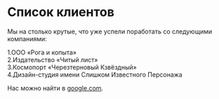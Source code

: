 # Список клиентов
Мы на столько крутые, что уже успели поработать со следующими компаниями:

1.ООО «Рога и копыта»</br>
2.Издательство «Читый лист»</br>
3.Космопорт «Черезтерновый Кзвёздный»</br>
4.Дизайн-студия имени Слишком Известного Персонажа

Нас можно найти в [google.com](https://google.com).